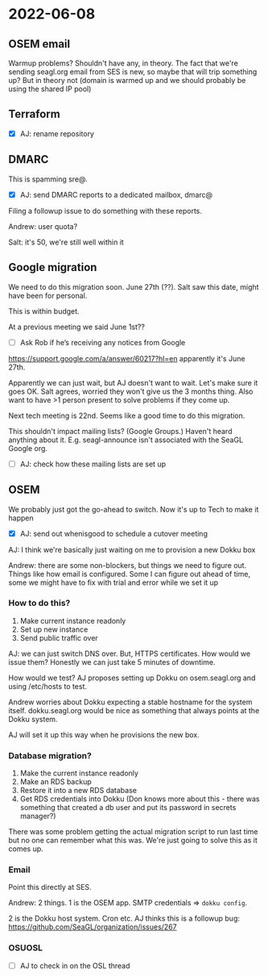 # 2022-06-08

## OSEM email

Warmup problems? Shouldn't have any, in theory. The fact that we're sending seagl.org email from SES is new, so maybe that will trip something up? But in theory not (domain is warmed up and we should probably be using the shared IP pool)

## Terraform

- [x] AJ: rename repository

## DMARC

This is spamming sre@.

- [x] AJ: send DMARC reports to a dedicated mailbox, dmarc@

Filing a followup issue to do something with these reports.

Andrew: user quota?

Salt: it's 50, we're still well within it

## Google migration

We need to do this migration soon. June 27th (??). Salt saw this date, might have been for personal.

This is within budget.

At a previous meeting we said June 1st??

- [ ] Ask Rob if he’s receiving any notices from Google

https://support.google.com/a/answer/60217?hl=en apparently it's June 27th.

Apparently we can just wait, but AJ doesn't want to wait. Let's make sure it goes OK. Salt agrees, worried they won't give us the 3 months thing. Also want to have >1 person present to solve problems if they come up.

Next tech meeting is 22nd. Seems like a good time to do this migration.

This shouldn't impact mailing lists? (Google Groups.) Haven't heard anything about it. E.g. seagl-announce isn't associated with the SeaGL Google org.

- [ ] AJ: check how these mailing lists are set up

## OSEM

We probably just got the go-ahead to switch. Now it's up to Tech to make it happen

- [x] AJ: send out whenisgood to schedule a cutover meeting

AJ: I think we're basically just waiting on me to provision a new Dokku box

Andrew: there are some non-blockers, but things we need to figure out. Things like how email is configured. Some I can figure out ahead of time, some we might have to fix with trial and error while we set it up

### How to do this?

1. Make current instance readonly
2. Set up new instance
3. Send public traffic over

AJ: we can just switch DNS over. But, HTTPS certificates. How would we issue them? Honestly we can just take 5 minutes of downtime.

How would we test? AJ proposes setting up Dokku on osem.seagl.org and using /etc/hosts to test.

Andrew worries about Dokku expecting a stable hostname for the system itself. dokku.seagl.org would be nice as something that always points at the Dokku system.

AJ will set it up this way when he provisions the new box.

### Database migration?

1. Make the current instance readonly
2. Make an RDS backup
3. Restore it into a new RDS database
4. Get RDS credentials into Dokku (Don knows more about this - there was something that created a db user and put its password in secrets manager?)

There was some problem getting the actual migration script to run last time but no one can remember what this was. We're just going to solve this as it comes up.

### Email

Point this directly at SES.

Andrew: 2 things. 1 is the OSEM app. SMTP credentials => `dokku config`.

2 is the Dokku host system. Cron etc. AJ thinks this is a followup bug: https://github.com/SeaGL/organization/issues/267

### OSUOSL

- [ ] AJ to check in on the OSL thread
